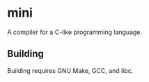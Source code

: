 # mini

A compiler for a C-like programming language.

## Building

Building requires GNU Make, GCC, and libc.
